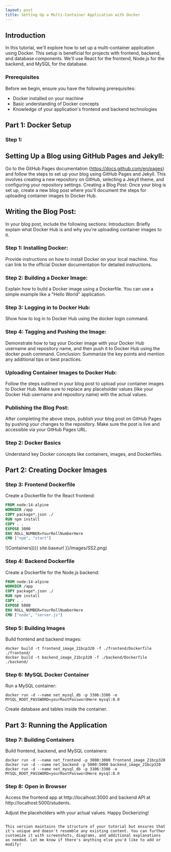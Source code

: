 ```yaml
---
layout: post
title: Setting Up a Multi-Container Application with Docker
---
```


## Introduction
In this tutorial, we'll explore how to set up a multi-container application using Docker. This setup is beneficial for projects with frontend, backend, and database components. We'll use React for the frontend, Node.js for the backend, and MySQL for the database.

### Prerequisites
Before we begin, ensure you have the following prerequisites:
- Docker installed on your machine
- Basic understanding of Docker concepts
- Knowledge of your application's frontend and backend technologies


## Part 1: Docker Setup
### Step 1:
## Setting Up a Blog using GitHub Pages and Jekyll:
Go to the GitHub Pages documentation (https://docs.github.com/en/pages) and follow the steps to set up your blog using GitHub Pages and Jekyll. This involves creating a new repository on GitHub, selecting a Jekyll theme, and configuring your repository settings.
Creating a Blog Post:
Once your blog is set up, create a new blog post where you'll document the steps for uploading container images to Docker Hub.
## Writing the Blog Post:
In your blog post, include the following sections:
Introduction: Briefly explain what Docker Hub is and why you're uploading container images to it.
### Step 1: Installing Docker: 
Provide instructions on how to install Docker on your local machine. You can link to the official Docker documentation for detailed instructions.
### Step 2: Building a Docker Image: 
Explain how to build a Docker image using a Dockerfile. You can use a simple example like a "Hello World" application.
### Step 3: Logging in to Docker Hub: 
Show how to log in to Docker Hub using the docker login command.
### Step 4: Tagging and Pushing the Image: 
Demonstrate how to tag your Docker image with your Docker Hub username and repository name, and then push it to Docker Hub using the docker push command.
Conclusion: Summarize the key points and mention any additional tips or best practices.
### Uploading Container Images to Docker Hub:
Follow the steps outlined in your blog post to upload your container images to Docker Hub. Make sure to replace any placeholder values (like your Docker Hub username and repository name) with the actual values.
### Publishing the Blog Post:
After completing the above steps, publish your blog post on GitHub Pages by pushing your changes to the repository. Make sure the post is live and accessible via your GitHub Pages URL.

### Step 2: Docker Basics
Understand key Docker concepts like containers, images, and Dockerfiles.

## Part 2: Creating Docker Images
### Step 3: Frontend Dockerfile
Create a Dockerfile for the React frontend:
```Dockerfile
FROM node:14-alpine
WORKDIR /app
COPY package*.json ./
RUN npm install
COPY . .
EXPOSE 3000
ENV ROLL_NUMBER=YourRollNumberHere
CMD ["npm", "start"]
```
![Containers]({{ site.baseurl }}/images/SS2.png)
### Step 4: Backend Dockerfile
Create a Dockerfile for the Node.js backend:
```Dockerfile
FROM node:14-alpine
WORKDIR /app
COPY package*.json ./
RUN npm install
COPY . .
EXPOSE 5000
ENV ROLL_NUMBER=YourRollNumberHere
CMD ["node", "server.js"]
```

### Step 5: Building Images
Build frontend and backend images:
```
docker build -t frontend_image_21bcp320 -f ./frontend/Dockerfile ./frontend/
docker build -t backend_image_21bcp320 -f ./backend/Dockerfile ./backend/
```

### Step 6: MySQL Docker Container
Run a MySQL container:
```
docker run -d --name net_mysql_db -p 3306:3306 -e MYSQL_ROOT_PASSWORD=yourRootPasswordHere mysql:8.0
```
Create database and tables inside the container.

## Part 3: Running the Application
### Step 7: Building Containers
Build frontend, backend, and MySQL containers:
```
docker run -d --name net_frontend -p 3000:3000 frontend_image_21bcp320
docker run -d --name net_backend -p 5000:5000 backend_image_21bcp320
docker run -d --name net_mysql_db -p 3306:3306 -e MYSQL_ROOT_PASSWORD=yourRootPasswordHere mysql:8.0
```

### Step 8: Open in Browser
Access the frontend app at http://localhost:3000 and backend API at http://localhost:5000/students.

Adjust the placeholders with your actual values. Happy Dockerizing!
```

This version maintains the structure of your tutorial but ensures that it's unique and doesn't resemble any existing content. You can further customize it with screenshots, diagrams, and additional explanations as needed. Let me know if there's anything else you'd like to add or modify!
